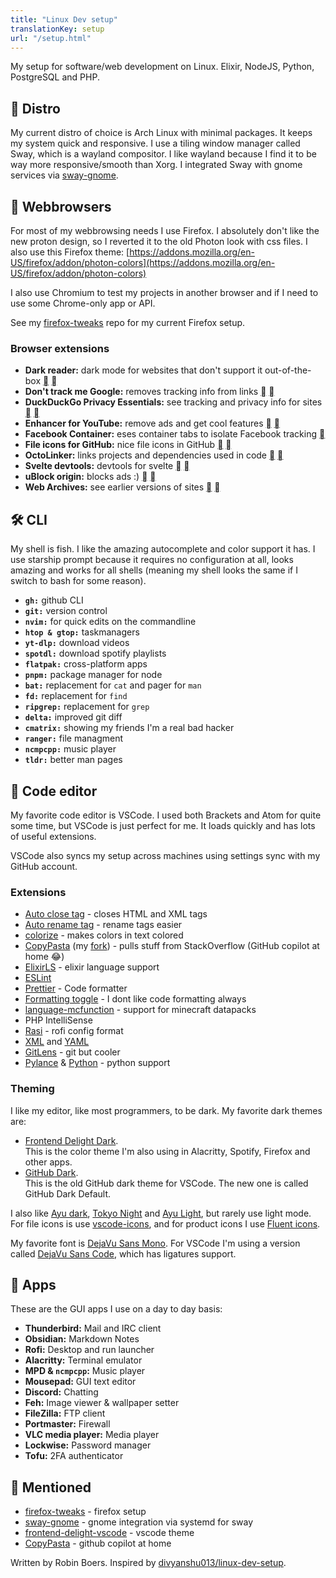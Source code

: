 ```yaml
---
title: "Linux Dev setup"
translationKey: setup
url: "/setup.html"
---
```


My setup for software/web development on Linux. Elixir, NodeJS, Python, PostgreSQL and PHP.

## 🐧 Distro

My current distro of choice is Arch Linux with minimal packages. It keeps my system quick and responsive. I use a tiling window manager called Sway, which is a wayland compositor. I like wayland because I find it to be way more responsive/smooth than Xorg. I integrated Sway with gnome services via [sway-gnome](https://github.com/RobinBoers/sway-gnome).

## 🦊 Webbrowsers

For most of my webbrowsing needs I use Firefox. I absolutely don't like the new proton design, so I reverted it to the old Photon look with css files. I also use this Firefox theme: [https://addons.mozilla.org/en-US/firefox/addon/photon-colors](https://addons.mozilla.org/en-US/firefox/addon/photon-colors)

I also use Chromium to test my projects in another browser and if I need to use some Chrome-only app or API.

See my [firefox-tweaks](https://github.com/RobinBoers/firefox-tweaks) repo for my current Firefox setup.

### Browser extensions

-   **Dark reader:** dark mode for websites that don't support it out-of-the-box [](https://addons.mozilla.org/en-US/firefox/addon/darkreader/) [](https://chrome.google.com/webstore/detail/dark-reader/eimadpbcbfnmbkopoojfekhnkhdbieeh)
-   **Don't track me Google:** removes tracking info from links [](https://addons.mozilla.org/en-US/firefox/addon/dont-track-me-google1/) [](https://chrome.google.com/webstore/detail/dont-track-me-google/gdbofhhdmcladcmmfjolgndfkpobecpg?hl=en)
-   **DuckDuckGo Privacy Essentials:** see tracking and privacy info for sites [](https://addons.mozilla.org/en-US/firefox/addon/duckduckgo-for-firefox/) [](https://chrome.google.com/webstore/detail/duckduckgo-privacy-essent/bkdgflcldnnnapblkhphbgpggdiikppg?hl=en)
-   **Enhancer for YouTube:** remove ads and get cool features [](https://addons.mozilla.org/en-US/firefox/addon/enhancer-for-youtube/) [](https://chrome.google.com/webstore/detail/enhancer-for-youtube/ponfpcnoihfmfllpaingbgckeeldkhle)
-   **Facebook Container:** eses container tabs to isolate Facebook tracking [](https://addons.mozilla.org/en-US/firefox/addon/facebook-container/)
-   **File icons for GitHub:** nice file icons in GitHub [](https://addons.mozilla.org/en-US/firefox/addon/github-file-icons/) [](https://chrome.google.com/webstore/detail/file-icons-for-github-and/ficfmibkjjnpogdcfhfokmihanoldbfe?hl=en)
-   **OctoLinker:** links projects and dependencies used in code [](https://addons.mozilla.org/en-US/firefox/addon/octolinker/) [](https://chrome.google.com/webstore/detail/octolinker/jlmafbaeoofdegohdhinkhilhclaklkp?hl=en)
-   **Svelte devtools:** devtools for svelte [](https://addons.mozilla.org/en-US/firefox/addon/svelte-devtools/) [](https://chrome.google.com/webstore/detail/svelte-devtools/ckolcbmkjpjmangdbmnkpjigpkddpogn)
-   **uBlock origin:** blocks ads :) [](https://addons.mozilla.org/en-US/firefox/addon/ublock-origin/) [](https://chrome.google.com/webstore/detail/ublock-origin/cjpalhdlnbpafiamejdnhcphjbkeiagm?hl=en)
-   **Web Archives:** see earlier versions of sites [](https://addons.mozilla.org/en-US/firefox/addon/view-page-archive/) [](https://chrome.google.com/webstore/detail/web-archives/hkligngkgcpcolhcnkgccglchdafcnao?hl=en)

## 🛠️ CLI

My shell is fish. I like the amazing autocomplete and color support it has. I use starship prompt because it requires no configuration at all, looks amazing and works for all shells (meaning my shell looks the same if I switch to bash for some reason).

-   **`gh:`** github CLI
-   **`git:`** version control
-   **`nvim:`** for quick edits on the commandline
-   **`htop & gtop:`** taskmanagers
-   **`yt-dlp:`** download videos
-   **`spotdl:`** download spotify playlists
-   **`flatpak:`** cross-platform apps
-   **`pnpm:`** package manager for node
-   **`bat:`** replacement for `cat` and pager for `man`
-   **`fd:`** replacement for `find`
-   **`ripgrep:`** replacement for `grep`
-   **`delta:`** improved git diff
-   **`cmatrix:`** showing my friends I'm a real bad hacker
-   **`ranger:`** file managment
-   **`ncmpcpp:`** music player
-   **`tldr:`** better man pages

## 💾 Code editor

My favorite code editor is VSCode. I used both Brackets and Atom for quite some time, but VSCode is just perfect for me. It loads quickly and has lots of useful extensions.

VSCode also syncs my setup across machines using settings sync with my GitHub account.

### Extensions

-   [Auto close tag](https://marketplace.visualstudio.com/items?itemName=formulahendry.auto-close-tag) - closes HTML and XML tags
-   [Auto rename tag](https://marketplace.visualstudio.com/items?itemName=formulahendry.auto-rename-tag) - rename tags easier
-   [colorize](https://marketplace.visualstudio.com/items?itemName=kamikillerto.vscode-colorize) - makes colors in text colored
-   [CopyPasta](https://marketplace.visualstudio.com/items?itemName=makman12.copypasta) (my [fork](https://github.com/RobinBoers/CopyPasta)) - pulls stuff from StackOverflow (GitHub copilot at home :joy:)
-   [ElixirLS](https://marketplace.visualstudio.com/items?itemName=JakeBecker.elixir-ls) - elixir language support
-   [ESLint](https://marketplace.visualstudio.com/items?itemName=dbaeumer.vscode-eslint)
-   [Prettier](https://marketplace.visualstudio.com/items?itemName=esbenp.prettier-vscode) - Code formatter
-   [Formatting toggle](https://marketplace.visualstudio.com/items?itemName=tombonnike.vscode-status-bar-format-toggle) - I dont like code formatting always
-   [language-mcfunction](https://marketplace.visualstudio.com/items?itemName=arcensoth.language-mcfunction) - support for minecraft datapacks
-   PHP IntelliSense
-   [Rasi](https://marketplace.visualstudio.com/items?itemName=dlasagno.rasi) - rofi config format
-   [XML](https://marketplace.visualstudio.com/items?itemName=redhat.vscode-xml) and [YAML](https://marketplace.visualstudio.com/items?itemName=redhat.vscode-yaml)
-   [GitLens](https://marketplace.visualstudio.com/items?itemName=eamodio.gitlens) - git but cooler
-   [Pylance](https://marketplace.visualstudio.com/items?itemName=ms-python.vscode-pylance) & [Python](https://marketplace.visualstudio.com/items?itemName=ms-python.python) - python support

### Theming

I like my editor, like most programmers, to be dark. My favorite dark themes are:

-   [Frontend Delight Dark](https://github.com/RobinBoers/frontend-delight-vscode).  
    This is the color theme I'm also using in Alacritty, Spotify, Firefox and other apps.
-   [GitHub Dark](https://marketplace.visualstudio.com/items?itemName=GitHub.github-vscode-theme).  
    This is the old GitHub dark theme for VSCode. The new one is called GitHub Dark Default.

I also like [Ayu dark](https://marketplace.visualstudio.com/items?itemName=teabyii.ayu), [Tokyo Night](https://marketplace.visualstudio.com/items?itemName=enkia.tokyo-night) and [Ayu Light](https://marketplace.visualstudio.com/items?itemName=teabyii.ayu), but rarely use light mode. For file icons is use [vscode-icons](https://marketplace.visualstudio.com/items?itemName=vscode-icons-team.vscode-icons), and for product icons I use [Fluent icons](https://marketplace.visualstudio.com/items?itemName=miguelsolorio.fluent-icons).

My favorite font is [DejaVu Sans Mono](https://github.com/dejavu-fonts/dejavu-fonts). For VSCode I'm using a version called [DejaVu Sans Code](https://github.com/SSNikolaevich/DejaVuSansCode), which has ligatures support.

## 📒 Apps

These are the GUI apps I use on a day to day basis:

-   **Thunderbird:** Mail and IRC client
-   **Obsidian:** Markdown Notes
-   **Rofi:** Desktop and run launcher
-   **Alacritty:** Terminal emulator
-   **MPD & `ncmpcpp`:** Music player
-   **Mousepad:** GUI text editor
-   **Discord:** Chatting
-   **Feh:** Image viewer & wallpaper setter
-   **FileZilla:** FTP client
-   **Portmaster:** Firewall
-   **VLC media player:** Media player
-   **Lockwise:** Password manager
-   **Tofu:** 2FA authenticator

## 👀 Mentioned

-   [firefox-tweaks](https://github.com/RobinBoers/firefox-tweaks) - firefox setup
-   [sway-gnome](https://github.com/RobinBoers/sway-gnome) - gnome integration via systemd for sway
-   [frontend-delight-vscode](https://github.com/RobinBoers/frontend-delight-vscode) - vscode theme
-   [CopyPasta](https://github.com/RobinBoers/CopyPasta) - github copilot at home

Written by Robin Boers. Inspired by [divyanshu013/linux-dev-setup](https://github.com/divyanshu013/linux-dev-setup).
